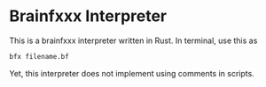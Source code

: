 # Brainfxxx Interpreter

This is a brainfxxx interpreter written in Rust.
In terminal, use this as
```bash
bfx filename.bf
```

Yet, this interpreter does not implement using comments in scripts.
